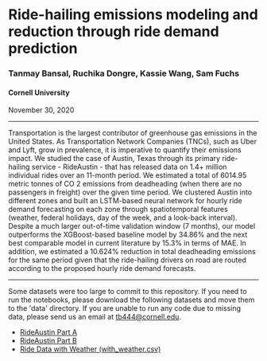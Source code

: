 # Ride-hailing emissions modeling and reduction through ride demand prediction

### Tanmay Bansal, Ruchika Dongre, Kassie Wang, Sam Fuchs
#### Cornell University

November 30, 2020

<hr>

Transportation is the largest contributor of greenhouse gas emissions in the United States.
As Transportation Network Companies (TNCs), such as Uber and Lyft, grow in prevalence,
it is imperative to quantify their emissions impact. We studied the case of Austin, Texas
through its primary ride-hailing service - RideAustin - that has released data on 1.4+ million
individual rides over an 11-month period. We estimated a total of 6014.95 metric tonnes
of CO 2 emissions from deadheading (when there are no passengers in freight) over the
given time period. We clustered Austin into different zones and built an LSTM-based neural
network for hourly ride demand forecasting on each zone through spatiotemporal features
(weather, federal holidays, day of the week, and a look-back interval). Despite a much
larger out-of-time validation window (7 months), our model outperforms the XGBoost-based
baseline model by 34.86\% and the next best comparable model in current literature by
15.3\% in terms of MAE. In addition, we estimated a 10.624\% reduction in total deadheading
emissions for the same period given that the ride-hailing drivers on road are routed according
to the proposed hourly ride demand forecasts.

<hr>

Some datasets were too large to commit to this repository. If you need to run the notebooks, please download the following datasets and move them to the 'data' directory. If you are unable to run any code due to missing data, please send us an email at tb444@cornell.edu.

<ul>
  <li> <a href = "https://data.world/ride-austin/ride-austin-june-6-april-13">RideAustin Part A</a>
  <li> <a href = "https://data.world/ride-austin/ride-austin-june-6-april-13-part-2">RideAustin Part B</a>
  <li> <a href = "https://drive.google.com/drive/folders/1hJJtoHMKrywZSAD8C48pZ413P7OUOc0D?usp=sharing">Ride Data with Weather (with_weather.csv)</a>
</ul>
